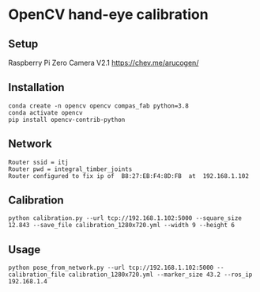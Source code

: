# OpenCV hand-eye calibration


## Setup
Raspberry Pi Zero
Camera V2.1
https://chev.me/arucogen/



## Installation

    conda create -n opencv opencv compas_fab python=3.8
    conda activate opencv
    pip install opencv-contrib-python

## Network
    Router ssid = itj
    Router pwd = integral_timber_joints
    Router configured to fix ip of  B8:27:EB:F4:8D:FB  at  192.168.1.102

## Calibration

    python calibration.py --url tcp://192.168.1.102:5000 --square_size 12.843 --save_file calibration_1280x720.yml --width 9 --height 6

## Usage

    python pose_from_network.py --url tcp://192.168.1.102:5000 --calibration_file calibration_1280x720.yml --marker_size 43.2 --ros_ip 192.168.1.4
